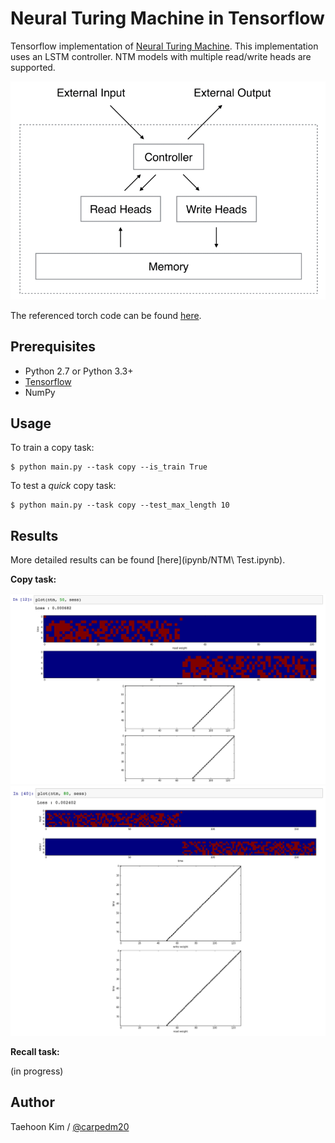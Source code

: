 Neural Turing Machine in Tensorflow
===================================

Tensorflow implementation of [Neural Turing Machine](http://arxiv.org/abs/1410.5401). This implementation uses an LSTM controller. NTM models with multiple read/write heads are supported.

![alt_tag](etc/NTM.gif)

The referenced torch code can be found [here](https://github.com/kaishengtai/torch-ntm).


Prerequisites
-------------

- Python 2.7 or Python 3.3+
- [Tensorflow](https://www.tensorflow.org/)
- NumPy


Usage
-----

To train a copy task:

    $ python main.py --task copy --is_train True

To test a *quick* copy task:

    $ python main.py --task copy --test_max_length 10


Results
-------

More detailed results can be found [here](ipynb/NTM\ Test.ipynb).

**Copy task:**

![alt_tag](etc/result1.png)
![alt_tag](etc/result3.png)

**Recall task:**

(in progress)


Author
------

Taehoon Kim / [@carpedm20](http://carpedm20.github.io/)
